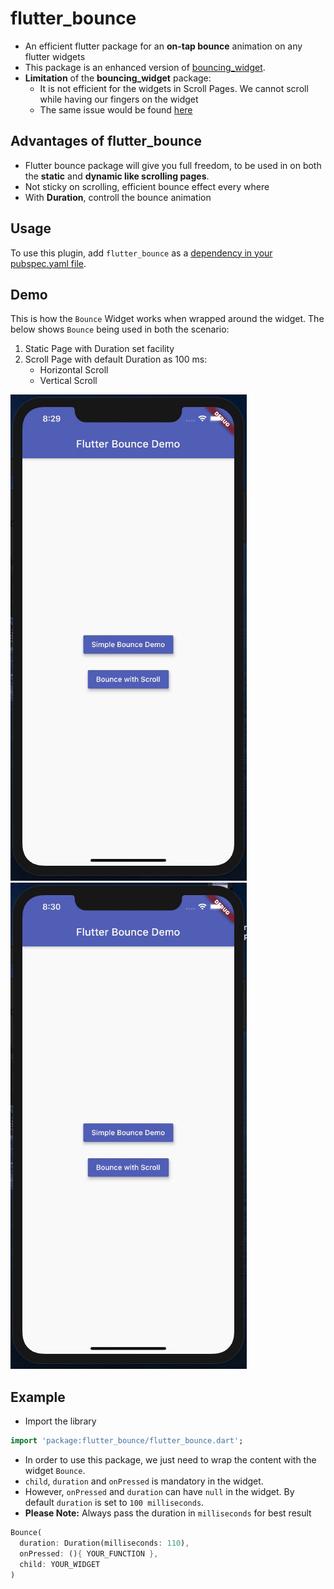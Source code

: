 # flutter_bounce

- An efficient flutter package for an **on-tap bounce** animation on any flutter widgets 
- This package is an enhanced version of [bouncing_widget](https://pub.dev/packages/bouncing_widget).
- **Limitation** of the **bouncing_widget** package: 
    - It is not efficient for the widgets in Scroll Pages. We cannot scroll while having our fingers on the widget
    - The same issue would be found [here](https://github.com/ThomasEcalle/bouncing_widget/issues/1)


## Advantages of flutter_bounce

- Flutter bounce package will give you full freedom, to be used in on both the **static** and **dynamic like scrolling pages**.
- Not sticky on scrolling, efficient bounce effect every where
- With **Duration**, controll the bounce animation

## Usage

To use this plugin, add `flutter_bounce` as a [dependency in your pubspec.yaml file](https://flutter.dev/docs/development/packages-and-plugins/using-packages).

## Demo

This is how the `Bounce` Widget works when wrapped around the widget. The below shows `Bounce` being used in both the scenario:
1. Static Page with Duration set facility
2. Scroll Page with default Duration as 100 ms:
    - Horizontal Scroll
    - Vertical Scroll


![](assets/simple-bounce.gif)
![](assets/scroll-bounce.gif)

## Example

- Import the library

```dart
import 'package:flutter_bounce/flutter_bounce.dart';
```

- In order to use this package, we just need to wrap the content with the widget `Bounce`.
- `child`, `duration` and `onPressed` is mandatory in the widget. 
- However, `onPressed` and `duration` can have `null` in the widget. By default `duration` is set to `100 milliseconds`.
- **Please Note:** Always pass the duration in `milliseconds` for best result

```dart
Bounce(
  duration: Duration(milliseconds: 110),
  onPressed: (){ YOUR_FUNCTION },
  child: YOUR_WIDGET
)
```










